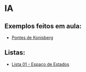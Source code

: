 # IA

## Exemplos feitos em aula:
* [Pontes de Konisberg](ia_files/aulas/primeiro-exemplo.html)


## Listas:
* [Lista 01 - Espaço de Estados](aulas/unip/20211/ia_files/listas/lista01IA.pdf)
